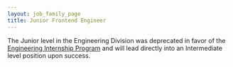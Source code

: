 ```yaml
---
layout: job_family_page
title: Junior Frontend Engineer
---
```


The Junior level in the Engineering Division was deprecated in favor of the [Engineering Internship Program](/handbook/engineering/internships/) and will lead directly into an Intermediate level position upon success.
